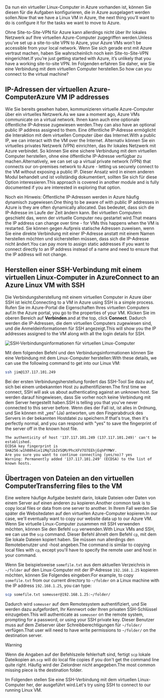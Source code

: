 <span data-ttu-id="76304-101">Da nun ein virtueller Linux-Computer in Azure vorhanden ist, können Sie diesen für die Aufgaben konfigurieren, die in Azure ausgelagert werden sollen.</span><span class="sxs-lookup"><span data-stu-id="76304-101">Now that we have a Linux VM in Azure, the next thing you’ll want to do is configure it for the tasks we want to move to Azure.</span></span>

<span data-ttu-id="76304-102">Ohne Site-to-Site-VPN für Azure kann allerdings nicht über Ihr lokales Netzwerk auf Ihre virtuellen Azure-Computer zugegriffen werden.</span><span class="sxs-lookup"><span data-stu-id="76304-102">Unless you’ve set up a site-to-site VPN to Azure, your Azure VMs won’t be accessible from your local network.</span></span> <span data-ttu-id="76304-103">Wenn Sie sich gerade erst mit Azure vertraut machen, haben Sie wahrscheinlich noch kein Site-to-Site-VPN eingerichtet.</span><span class="sxs-lookup"><span data-stu-id="76304-103">If you’re just getting started with Azure, it’s unlikely that you have a working site-to-site VPN.</span></span> <span data-ttu-id="76304-104">Im Folgenden erfahren Sie daher, wie Sie eine Verbindung mit dem virtuellen Computer herstellen.</span><span class="sxs-lookup"><span data-stu-id="76304-104">So how can you connect to the virtual machine?</span></span>

## <a name="azure-vm-ip-addresses"></a><span data-ttu-id="76304-105">IP-Adressen der virtuellen Azure-Computer</span><span class="sxs-lookup"><span data-stu-id="76304-105">Azure VM IP addresses</span></span>

<span data-ttu-id="76304-106">Wie Sie bereits gesehen haben, kommunizieren virtuelle Azure-Computer über ein virtuelles Netzwerk.</span><span class="sxs-lookup"><span data-stu-id="76304-106">As we saw a moment ago, Azure VMs communicate on a virtual network.</span></span> <span data-ttu-id="76304-107">Ihnen kann auch eine optionale öffentliche IP-Adresse zugewiesen werden.</span><span class="sxs-lookup"><span data-stu-id="76304-107">They can also have an optional public IP address assigned to them.</span></span> <span data-ttu-id="76304-108">Eine öffentliche IP-Adresse ermöglicht die Interaktion mit dem virtuellen Computer über das Internet.</span><span class="sxs-lookup"><span data-stu-id="76304-108">With a public IP, we can interact with the VM over the Internet.</span></span> <span data-ttu-id="76304-109">Alternativ können Sie ein virtuelles privates Netzwerk (VPN) einrichten, das Ihr lokales Netzwerk mit Azure verbindet. So können Sie eine sichere Verbindung mit dem virtuellen Computer herstellen, ohne eine öffentliche IP-Adresse verfügbar zu machen.</span><span class="sxs-lookup"><span data-stu-id="76304-109">Alternatively, we can set up a virtual private network (VPN) that connects our on-premises network to Azure - letting us securely connect to the VM without exposing a public IP.</span></span> <span data-ttu-id="76304-110">Dieser Ansatz wird in einem anderen Modul behandelt und ist vollständig dokumentiert, sollten Sie sich für diese Option interessieren.</span><span class="sxs-lookup"><span data-stu-id="76304-110">This approach is covered in another module and is fully documented if you are interested in exploring that option.</span></span>

<span data-ttu-id="76304-111">Noch ein Hinweis: Öffentliche IP-Adressen werden in Azure häufig dynamisch zugewiesen.</span><span class="sxs-lookup"><span data-stu-id="76304-111">One thing to be aware of with public IP addresses in Azure is they are often dynamically allocated.</span></span> <span data-ttu-id="76304-112">Das bedeutet, dass sich die IP-Adresse im Laufe der Zeit ändern kann. Bei virtuellen Computern geschieht das, wenn der virtuelle Computer neu gestartet wird.</span><span class="sxs-lookup"><span data-stu-id="76304-112">That means the IP address can change over time - for VMs this happens when the VM is restarted.</span></span> <span data-ttu-id="76304-113">Sie können gegen Aufpreis statische Adressen zuweisen, wenn Sie eine direkte Verbindung mit einer IP-Adresse anstatt mit einem Namen herstellen möchten und sicherstellen müssen, dass sich die IP-Adresse nicht ändert.</span><span class="sxs-lookup"><span data-stu-id="76304-113">You can pay more to assign static addresses if you want to connect directly to an IP address instead of a name and need to ensure that the IP address will not change.</span></span>

## <a name="connect-to-an-azure-linux-vm-with-ssh"></a><span data-ttu-id="76304-114">Herstellen einer SSH-Verbindung mit einem virtuellen Linux-Computer in Azure</span><span class="sxs-lookup"><span data-stu-id="76304-114">Connect to an Azure Linux VM with SSH</span></span>

<span data-ttu-id="76304-115">Die Verbindungsherstellung mit einem virtuellen Computer in Azure über SSH ist leicht.</span><span class="sxs-lookup"><span data-stu-id="76304-115">Connecting to a VM in Azure using SSH is a simple process.</span></span> <span data-ttu-id="76304-116">Rufen Sie im Azure-Portal die Eigenschaften Ihres virtuellen Computers auf.</span><span class="sxs-lookup"><span data-stu-id="76304-116">In the Azure portal, you go to the properties of your VM.</span></span> <span data-ttu-id="76304-117">Klicken Sie im oberen Bereich auf **Verbinden**.</span><span class="sxs-lookup"><span data-stu-id="76304-117">and at the top, click **Connect**.</span></span> <span data-ttu-id="76304-118">Dadurch werden die IP-Adressen, die dem virtuellen Computers zugewiesen sind, und die Anmeldeinformationen für SSH angezeigt.</span><span class="sxs-lookup"><span data-stu-id="76304-118">This will show you the IP addresses assigned to the VM along with all the login details for SSH.</span></span> 

![SSH-Verbindungsinformationen für virtuellen Linux-Computer](../media-drafts/5-connect-ssh.png)

<span data-ttu-id="76304-120">Mit dem folgenden Befehl und den Verbindungsinformationen können Sie eine Verbindung mit dem Linux-Computer herstellen:</span><span class="sxs-lookup"><span data-stu-id="76304-120">With these details, we can use the following command to get into our Linux VM:</span></span>

```bash
ssh jim@137.117.101.249
```

<span data-ttu-id="76304-121">Bei der ersten Verbindungsherstellung fordert das SSH-Tool Sie dazu auf, sich bei einem unbekannten Host zu authentifizieren.</span><span class="sxs-lookup"><span data-stu-id="76304-121">The first time we connect, SSH will ask us about authenticating against an unknown host.</span></span> <span data-ttu-id="76304-122">Sie werden darauf hingewiesen, dass Sie vorher noch keine Verbindung mit dem Server hergestellt haben.</span><span class="sxs-lookup"><span data-stu-id="76304-122">SSH is telling you that you've never connected to this server before.</span></span> <span data-ttu-id="76304-123">Wenn dies der Fall ist, ist alles in Ordnung, und Sie können mit „yes“ (Ja) antworten, um den Fingerabdruck des Servers in der bekannten Hostdatei zu speichern.</span><span class="sxs-lookup"><span data-stu-id="76304-123">If that's true, then it's perfectly normal, and you can respond with "yes" to save the fingerprint of the server off in the known host file.</span></span>

```output
The authenticity of host '137.117.101.249 (137.117.101.249)' can't be established.
ECDSA key fingerprint is SHA256:w1h08h4ie1iMq7ibIVSQM/PhcXFV7O7EEhjEqhPYMWY.
Are you sure you want to continue connecting (yes/no)? yes
Warning: Permanently added '137.117.101.249' (ECDSA) to the list of known hosts.
```

## <a name="transferring-files-to-the-vm"></a><span data-ttu-id="76304-124">Übertragen von Dateien an den virtuellen Computer</span><span class="sxs-lookup"><span data-stu-id="76304-124">Transferring files to the VM</span></span>

<span data-ttu-id="76304-125">Eine weitere häufige Aufgabe besteht darin, lokale Dateien oder Daten von einem Server auf einen anderen zu kopieren.</span><span class="sxs-lookup"><span data-stu-id="76304-125">Another common task is to copy local files or data from one server to another.</span></span> <span data-ttu-id="76304-126">In Ihrem Fall werden Sie später die Websitedaten auf den virtuellen Azure-Computer kopieren.</span><span class="sxs-lookup"><span data-stu-id="76304-126">In our case, we'll eventually want to copy our website data up to our Azure VM.</span></span> <span data-ttu-id="76304-127">Wenn Sie virtuelle Linux-Computer zusammen mit SSH verwenden möchten, können Sie den Befehl `scp` verwenden.</span><span class="sxs-lookup"><span data-stu-id="76304-127">With Linux VMs and SSH, we can use the `scp` command.</span></span> <span data-ttu-id="76304-128">Dieser Befehl ähnelt dem Befehl `cp`, mit dem Sie lokale Dateien kopiert haben. Sie müssen nun allerdings den Remotebenutzer und -host angeben.</span><span class="sxs-lookup"><span data-stu-id="76304-128">The command is similar to copying local files with `cp`, except you'll have to specify the remote user and host in your command.</span></span> 

<span data-ttu-id="76304-129">Wenn Sie beispielsweise `somefile.txt` aus dem aktuellen Verzeichnis in `~/folder` auf den Linux-Computer mit der IP-Adresse `192.168.1.25` kopieren möchten, können Sie Folgendes eingeben:</span><span class="sxs-lookup"><span data-stu-id="76304-129">For example, to copy `somefile.txt` from our current directory to `~/folder` on a Linux machine with the IP address `192.168.1.25`, you can type:</span></span>

```bash
scp somefile.txt someuser@192.168.1.25:~/folder/
```

<span data-ttu-id="76304-130">Dadurch wird `someuser` auf dem Remotesystem authentifiziert, und Sie werden dazu aufgefordert, Ihr Kennwort oder Ihren privaten SSH-Schlüssel einzugeben.</span><span class="sxs-lookup"><span data-stu-id="76304-130">This will authenticate as `someuser` on the remote system, prompting for a password, or using your SSH private key.</span></span> <span data-ttu-id="76304-131">Dieser Benutzer muss auf dem Zielserver über Schreibberechtigungen für `~/folder/` verfügen.</span><span class="sxs-lookup"><span data-stu-id="76304-131">That user will need to have write permissions to `~/folder/` on the destination server.</span></span>

> [!WARNING]
> <span data-ttu-id="76304-132">Wenn die Angaben auf der Befehlszeile fehlerhaft sind, fertigt `scp` lokale Dateikopien an.</span><span class="sxs-lookup"><span data-stu-id="76304-132">`scp` will do local file copies if you don't get the command line quite right.</span></span> <span data-ttu-id="76304-133">Häufig wird der Zielordner nicht angegeben.</span><span class="sxs-lookup"><span data-stu-id="76304-133">The most common missing piece is the destination folder.</span></span>

<span data-ttu-id="76304-134">Im Folgenden stellen Sie eine SSH-Verbindung mit dem virtuellen Linux-Computer her, der ausgeführt wird.</span><span class="sxs-lookup"><span data-stu-id="76304-134">Let's try using SSH to connect to our running Linux VM.</span></span>